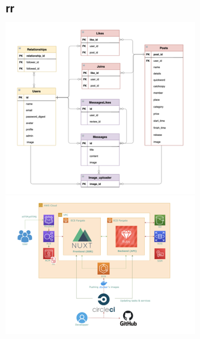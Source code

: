 # rr

![Test Image 1](frontend/assets/images/IR3.png)
![Test Image 2](frontend/assets/images/infrastructure.png)
